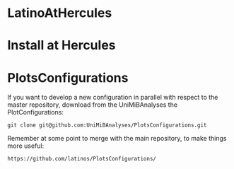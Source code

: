 # LatinoAtHercules

Install at Hercules 
====





PlotsConfigurations
====


If you want to develop a new configuration in parallel with respect to the master repository, download from the UniMiBAnalyses the PlotConfigurations:

    git clone git@github.com:UniMiBAnalyses/PlotsConfigurations.git

Remember at some point to merge with the main repository, to make things more useful:

    https://github.com/latinos/PlotsConfigurations/
    
